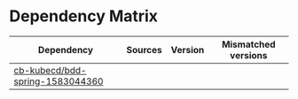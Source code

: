# Dependency Matrix

Dependency | Sources | Version | Mismatched versions
---------- | ------- | ------- | -------------------
[cb-kubecd/bdd-spring-1583044360](https://github.com/cb-kubecd/bdd-spring-1583044360.git) |  | []() | 

